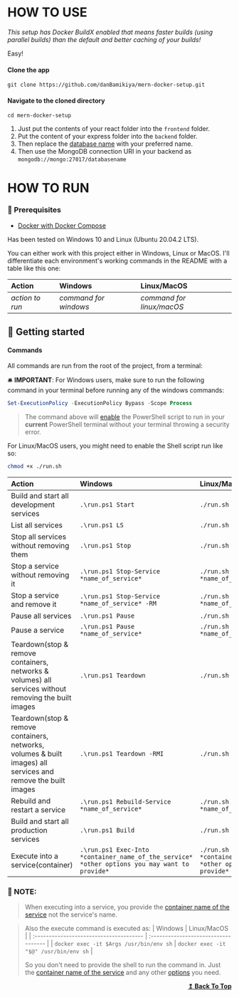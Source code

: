<h1 id="header">HOW TO USE</h1>

*This setup has Docker BuildX enabled that means faster builds (using parallel builds) than the default and better caching of your builds!*

Easy!

#### Clone the app

```
git clone https://github.com/danBamikiya/mern-docker-setup.git
```

#### Navigate to the cloned directory

```
cd mern-docker-setup
```

1. Just put the contents of your react folder into the `frontend` folder.
2. Put the content of your express folder into the `backend` folder.
3. Then replace the [database name](https://github.com/danBamikiya/mern-docker-setup/blob/b26f7ef819c1e448f99af6c29827329dbf441cba/docker-compose.yml#L39) with your preferred name.
4. Then use the MongoDB connection URI in your backend as `mongodb://mongo:27017/databasename`

<h1>HOW TO RUN</h1>

<h3> 🌱 Prerequisites </h3>

- [Docker with Docker Compose](https://docs.docker.com/get-docker/)

Has been tested on Windows 10 and Linux (Ubuntu 20.04.2 LTS).

You can either work with this project either in Windows, Linux or MacOS. I'll differentiate each environment's working commands in the README with a table like this one:

| Action          | Windows               | Linux/MacOS               |
| :-------------- | :-------------------- | :------------------------ |
| _action to run_ | _command for windows_ | _command for linux/macOS_ |

## 🏁 Getting started

#### Commands

All commands are run from the root of the project, from a terminal:

🛎️ **IMPORTANT**: For Windows users, make sure to run the following command in your terminal before running any of the windows commands:

```ps1
Set-ExecutionPolicy -ExecutionPolicy Bypass -Scope Process
```

> The command above will [enable](https://go.microsoft.com/fwlink/?LinkID=135170) the PowerShell script to run in your **current** PowerShell terminal without your terminal throwing a security error.

For Linux/MacOS users, you might need to enable the Shell script run like so:

```sh
chmod +x ./run.sh
```

| Action                                                                                                                 | Windows                                                                                       | Linux/MacOS                                                                                  |
| :--------------------------------------------------------------------------------------------------------------------- | :-------------------------------------------------------------------------------------------- | :------------------------------------------------------------------------------------------- |
| Build and start all development services                                                                      | `.\run.ps1 Start`                                                                             | `./run.sh start`                                                                             |
| List all services                                                                                             | `.\run.ps1 LS`                                                                                | `./run.sh ls`                                                                                |
| Stop all services without removing them                                                                       | `.\run.ps1 Stop`                                                                              | `./run.sh stop`                                                                              |
| Stop a service without removing it                                                                            | `.\run.ps1 Stop-Service *name_of_service*`                                                    | `./run.sh stop_service *name_of_service*`                                                    |
| Stop a service and remove it                                                                                  | `.\run.ps1 Stop-Service *name_of_service* -RM`                                                | `./run.sh stop_service *name_of_service* RM=true`                                            |
| Pause all services                                                                                            | `.\run.ps1 Pause`                                                                             | `./run.sh pause`                                                                             |
| Pause a service                                                                                               | `.\run.ps1 Pause *name_of_service*`                                                           | `./run.sh pause *name_of_service*`                                                           |
| Teardown(stop & remove containers, networks & volumes) all services without removing the built images         | `.\run.ps1 Teardown`                                                                          | `./run.sh teardown`                                                                          |
| Teardown(stop & remove containers, networks, volumes & built images) all services and remove the built images | `.\run.ps1 Teardown -RMI`                                                                     | `./run.sh teardown RMI=true`                                                                 |
| Rebuild and restart a service                                                                                 | `.\run.ps1 Rebuild-Service *name_of_service*`                                                 | `./run.sh rebuild_service *name_of_service*`                                                 |
| Build and start all production services                                                                       | `.\run.ps1 Build`                                                                             | `./run.sh build`                                                                             |
| Execute into a service(container)                                                                             | `.\run.ps1 Exec-Into *container_name_of_the_service* *other options you may want to provide*` | `./run.sh exec_into *container_name_of_the_service* *other options you may want to provide*` |

### 📑 NOTE:

> When executing into a service, you provide the [container name of the service](./docker-compose.yml) not the service's name.

> Also the execute command is executed as:
> | Windows | Linux/MacOS |
> | :-------------------------------------- | :----------------------------------- |
> | `docker exec -it $Args /usr/bin/env sh` | `docker exec -it "$@" /usr/bin/env sh` |
>
> So you don't need to provide the shell to run the command in. Just the [container name of the service](./docker-compose.yml) and any other [options](https://docs.docker.com/compose/reference/exec/) you need.


<div align="right">
    <b><a href="#header">↥ Back To Top</a></b>
</div>
